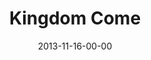 ---
layout: message
category: message
series: "Kingdom Come"
title: "Kingdom Come"
date: 2013-11-16-00-00
message_id: 831
audio: "http://s3.amazonaws.com/crossroads-media/message/audio/111613forweb.mp3"
audio-duration: "48:56"
explicit: false
---